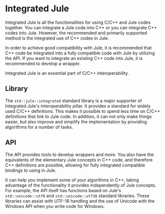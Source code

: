 # Integrated Jule

Integrated Jule is all the functionalities for using C/C++ and Jule codes together. You can integrate a Jule code into C++ or you can integrate C++ codes into Jule. However, the recommended and primarily supported method is the integrated use of C++ codes in Jule.

In order to achieve good compatibility with Jule, it is recommended that C++ code be integrated into a fully compatible code with Jule by utilizing the API. If you want to integrate an existing C++ code into Jule, it is recommended to develop a wrapper.

Integrated Jule is an essential part of C/C++ interoperability.

## Library

The `std::jule::integrated` standard library is a major supporter of Integrated Jule's interoperability pillar. It provides a standard for widely used C/C++ definitions. This makes it possible to spend less time on C/C++ definitions that link to Jule code. In addition, it can not only make things easier, but also improve and simplify the implementation by providing algorithms for a number of tasks.

## API

The API provides tools to develop wrappers and more. You also have the equivalents of the elementary Jule concepts in C++ code, and therefore C++ definitions are possible, allowing for fully integrated compatible bindings to using in Jule.

It can help you implement some of your algorithms in C++, taking advantage of the functionality it provides independently of Jule concepts. For example, the API itself has functions based on Jule's `std::unicode::utf8` and `std::unicode::utf16` standard libraries. These libraries can assist with UTF-16 handling and the use of Unicode with the Windows API when you write code for Windows.
